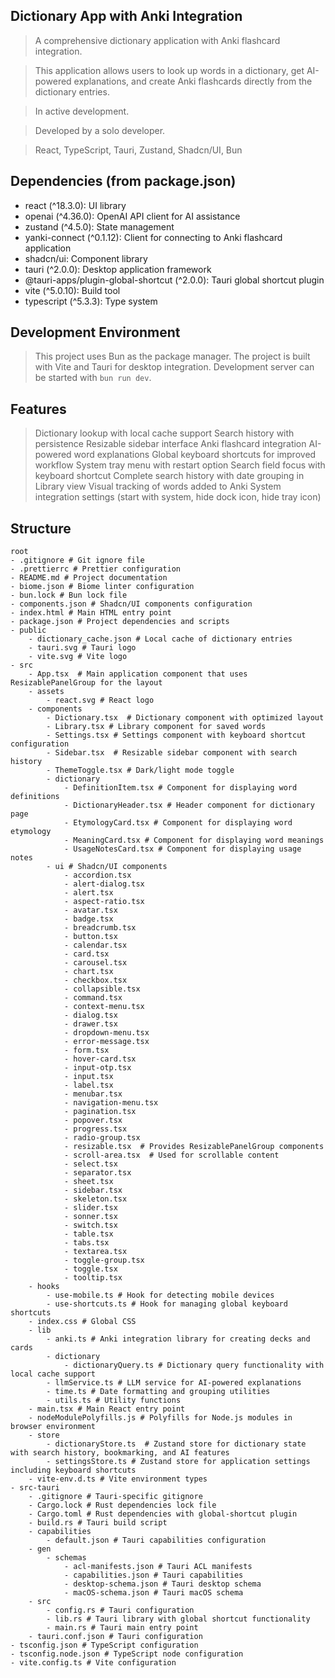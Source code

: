 ## Dictionary App with Anki Integration

> A comprehensive dictionary application with Anki flashcard integration.

> This application allows users to look up words in a dictionary, get AI-powered explanations, and create Anki flashcards directly from the dictionary entries.

> In active development.

> Developed by a solo developer.

> React, TypeScript, Tauri, Zustand, Shadcn/UI, Bun


## Dependencies (from package.json)

* react (^18.3.0): UI library
* openai (^4.36.0): OpenAI API client for AI assistance
* zustand (^4.5.0): State management
* yanki-connect (^0.1.12): Client for connecting to Anki flashcard application
* shadcn/ui: Component library
* tauri (^2.0.0): Desktop application framework
* @tauri-apps/plugin-global-shortcut (^2.0.0): Tauri global shortcut plugin
* vite (^5.0.10): Build tool
* typescript (^5.3.3): Type system


## Development Environment

> This project uses Bun as the package manager.
> The project is built with Vite and Tauri for desktop integration.
> Development server can be started with `bun run dev`.


## Features

> Dictionary lookup with local cache support
> Search history with persistence
> Resizable sidebar interface
> Anki flashcard integration
> AI-powered word explanations
> Global keyboard shortcuts for improved workflow
> System tray menu with restart option
> Search field focus with keyboard shortcut
> Complete search history with date grouping in Library view
> Visual tracking of words added to Anki
> System integration settings (start with system, hide dock icon, hide tray icon)


## Structure

```
root
- .gitignore # Git ignore file
- .prettierrc # Prettier configuration
- README.md # Project documentation
- biome.json # Biome linter configuration
- bun.lock # Bun lock file
- components.json # Shadcn/UI components configuration
- index.html # Main HTML entry point
- package.json # Project dependencies and scripts
- public
    - dictionary_cache.json # Local cache of dictionary entries
    - tauri.svg # Tauri logo
    - vite.svg # Vite logo
- src
    - App.tsx  # Main application component that uses ResizablePanelGroup for the layout
    - assets
        - react.svg # React logo
    - components
        - Dictionary.tsx  # Dictionary component with optimized layout
        - Library.tsx # Library component for saved words
        - Settings.tsx # Settings component with keyboard shortcut configuration
        - Sidebar.tsx  # Resizable sidebar component with search history
        - ThemeToggle.tsx # Dark/light mode toggle
        - dictionary
            - DefinitionItem.tsx # Component for displaying word definitions
            - DictionaryHeader.tsx # Header component for dictionary page
            - EtymologyCard.tsx # Component for displaying word etymology
            - MeaningCard.tsx # Component for displaying word meanings
            - UsageNotesCard.tsx # Component for displaying usage notes
        - ui # Shadcn/UI components
            - accordion.tsx
            - alert-dialog.tsx
            - alert.tsx
            - aspect-ratio.tsx
            - avatar.tsx
            - badge.tsx
            - breadcrumb.tsx
            - button.tsx
            - calendar.tsx
            - card.tsx
            - carousel.tsx
            - chart.tsx
            - checkbox.tsx
            - collapsible.tsx
            - command.tsx
            - context-menu.tsx
            - dialog.tsx
            - drawer.tsx
            - dropdown-menu.tsx
            - error-message.tsx
            - form.tsx
            - hover-card.tsx
            - input-otp.tsx
            - input.tsx
            - label.tsx
            - menubar.tsx
            - navigation-menu.tsx
            - pagination.tsx
            - popover.tsx
            - progress.tsx
            - radio-group.tsx
            - resizable.tsx  # Provides ResizablePanelGroup components
            - scroll-area.tsx  # Used for scrollable content
            - select.tsx
            - separator.tsx
            - sheet.tsx
            - sidebar.tsx
            - skeleton.tsx
            - slider.tsx
            - sonner.tsx
            - switch.tsx
            - table.tsx
            - tabs.tsx
            - textarea.tsx
            - toggle-group.tsx
            - toggle.tsx
            - tooltip.tsx
    - hooks
        - use-mobile.ts # Hook for detecting mobile devices
        - use-shortcuts.ts # Hook for managing global keyboard shortcuts
    - index.css # Global CSS
    - lib
        - anki.ts # Anki integration library for creating decks and cards
        - dictionary
            - dictionaryQuery.ts # Dictionary query functionality with local cache support
        - llmService.ts # LLM service for AI-powered explanations
        - time.ts # Date formatting and grouping utilities
        - utils.ts # Utility functions
    - main.tsx # Main React entry point
    - nodeModulePolyfills.js # Polyfills for Node.js modules in browser environment
    - store
        - dictionaryStore.ts  # Zustand store for dictionary state with search history, bookmarking, and AI features
        - settingsStore.ts # Zustand store for application settings including keyboard shortcuts
    - vite-env.d.ts # Vite environment types
- src-tauri
    - .gitignore # Tauri-specific gitignore
    - Cargo.lock # Rust dependencies lock file
    - Cargo.toml # Rust dependencies with global-shortcut plugin
    - build.rs # Tauri build script
    - capabilities
        - default.json # Tauri capabilities configuration
    - gen
        - schemas
            - acl-manifests.json # Tauri ACL manifests
            - capabilities.json # Tauri capabilities
            - desktop-schema.json # Tauri desktop schema
            - macOS-schema.json # Tauri macOS schema
    - src
        - config.rs # Tauri configuration
        - lib.rs # Tauri library with global shortcut functionality
        - main.rs # Tauri main entry point
    - tauri.conf.json # Tauri configuration
- tsconfig.json # TypeScript configuration
- tsconfig.node.json # TypeScript node configuration
- vite.config.ts # Vite configuration
```
